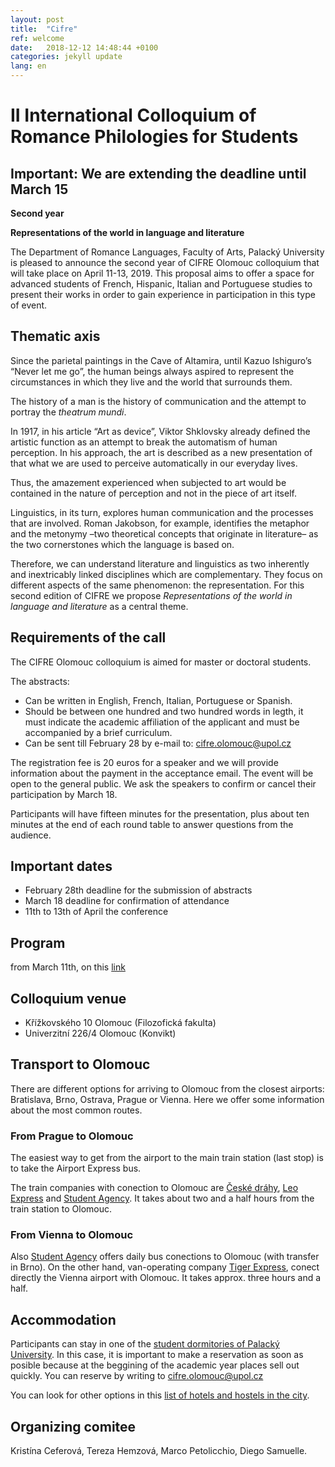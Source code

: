 ```yaml
---
layout: post
title:  "Cifre"
ref: welcome
date:   2018-12-12 14:48:44 +0100
categories: jekyll update
lang: en
---
```


# II International Colloquium of Romance Philologies for Students

## Important: We are extending the deadline until March 15

**Second year**

**Representations of the world in language and literature**

The Department of Romance Languages, Faculty of Arts, Palacký University is pleased to announce the second year of CIFRE Olomouc colloquium that will take place on April 11-13, 2019. This proposal aims to offer a space for advanced students of French, Hispanic, Italian and Portuguese studies to present their works in order to gain experience in participation in this type of event.

## Thematic axis

Since the parietal paintings in the Cave of Altamira, until Kazuo Ishiguro’s “Never let me go”, the human beings always aspired to represent the circumstances in which they live and the world that surrounds them.

The history of a man is the history of communication and the attempt to portray the *theatrum mundi*.

In 1917, in his article “Art as device”, Viktor Shklovsky already defined the artistic function as an attempt to break the automatism of human perception. In his approach, the art is described as a new presentation of that what we are used to perceive automatically in our everyday lives.

Thus, the amazement experienced when subjected to art would be contained in the nature of perception and not in the piece of art itself.

Linguistics, in its turn, explores human communication and the processes that are involved. Roman Jakobson, for example, identifies the metaphor and the metonymy –two theoretical concepts that originate in literature– as the two cornerstones which the language is based on.

Therefore, we can understand literature and linguistics as two inherently and inextricably linked disciplines which are complementary. They focus on different aspects of the same phenomenon: the representation. For this second edition of CIFRE we propose *Representations of the world in language and literature* as a central theme.

## Requirements of the call

The CIFRE Olomouc colloquium is aimed for master or doctoral students.

The abstracts:

* Can be written in English, French, Italian, Portuguese or Spanish.
* Should be between one hundred and two hundred words in legth, it must indicate the academic affiliation of the applicant and must be accompanied by a brief curriculum.
* Can be sent till February 28 by e-mail to: <cifre.olomouc@upol.cz>


The registration fee is 20 euros for a speaker and we will provide information about the payment in the acceptance email. The event will be open to the general public. We ask the speakers to confirm or cancel their participation by March 18.

Participants will have fifteen minutes for the presentation, plus about ten minutes at the end of each round table to answer questions from the audience.

## Important dates

* February 28th deadline for the submission of abstracts
* March 18 deadline for confirmation of attendance
* 11th to 13th of April the conference

## Program

from March 11th, on this [link](http://romanistika-upol.github.io/cifre-github.io/assets/programa_cifre_2019.pdf)

## Colloquium venue

* Křížkovského 10 Olomouc (Filozofická fakulta)
* Univerzitní 226/4 Olomouc (Konvikt)

## Transport to Olomouc

There are different options for arriving to Olomouc from the closest airports: Bratislava, Brno, Ostrava, Prague or Vienna. Here we offer some information about the most common routes.

### From Prague to Olomouc

The easiest way to get from the airport to the main train station (last stop) is to take the Airport Express bus.

The train companies with conection to Olomouc are [České dráhy](https://www.cd.cz/en/default.htm), [Leo Express](https://www.leoexpress.com/en) and [Student Agency](https://www.studentagency.eu/en/). It takes about two and a half hours from the train station to Olomouc.

### From Vienna to Olomouc

Also [Student Agency](https://www.studentagency.eu/en/) offers daily bus conections to Olomouc (with transfer in Brno). On the other hand, van-operating company [Tiger Express](https://www.firmy.cz/detail/12914885-tigerexpress-eu-ostrava-marianske-hory.html), conect directly the Vienna airport with Olomouc. It takes approx. three hours and a half.

## Accommodation

Participants can stay in one of the [student dormitories of Palacký University](https://skm.upol.cz/en/accommodation/accommodation-booking/accommodation-booking-for-employees/). In this case, it is important to make a reservation as soon as posible because at the beggining of the academic year places sell out quickly. You can reserve by writing to <cifre.olomouc@upol.cz> 

You can look for other options in this [list of hotels and hostels in the city](https://www.hotely.cz/olomouc/?page=1).

## Organizing comitee

Kristína Ceferová, Tereza Hemzová, Marco Petolicchio, Diego Samuelle.

